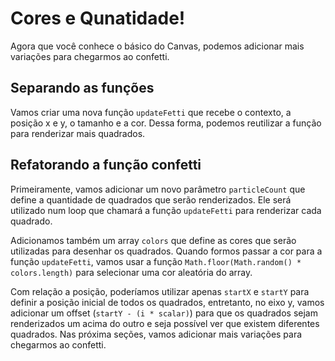 # Cores e Qunatidade!

Agora que você conhece o básico do Canvas,  podemos adicionar mais variações para chegarmos ao confetti.

## Separando as funções

Vamos criar uma nova função ```updateFetti``` que recebe o contexto, a posição x e y, o tamanho e a cor. Dessa forma, podemos reutilizar a função para renderizar mais quadrados.

## Refatorando a função confetti

Primeiramente, vamos adicionar um novo parâmetro `particleCount` que define a quantidade de quadrados que serão renderizados. Ele será utilizado num loop que chamará a função `updateFetti` para renderizar cada quadrado. 

Adicionamos também um array `colors` que define as cores que serão utilizadas para desenhar os quadrados. Quando formos passar a cor para a função `updateFetti`, vamos usar a função `Math.floor(Math.random() * colors.length)` para selecionar uma cor aleatória do array.

Com relação a posição, poderíamos utilizar apenas `startX` e `startY` para definir a posição inicial de todos os quadrados, entretanto, no eixo y, vamos adicionar um offset (`startY - (i * scalar)`) para que os quadrados sejam renderizados um acima do outro e seja possível ver que existem diferentes quadrados. Nas próxima seções, vamos adicionar mais variações para chegarmos ao confetti.

